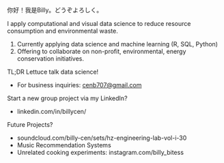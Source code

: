 你好！我是Billy。どうぞよろしく。

I apply computational and visual data science to reduce resource consumption and environmental waste.
  1) Currently applying data science and machine learning (R, SQL, Python)
  2) Offering to collaborate on non-profit, environmental, energy conservation initiatives.

TL;DR Lettuce talk data science!



- For business inquiries: cenb707@gmail.com

Start a new group project via my LinkedIn? 
- linkedin.com/in/billycen/

Future Projects? 
- soundcloud.com/billy-cen/sets/hz-engineering-lab-vol-i-30
- Music Recommendation Systems
- Unrelated cooking experiments: instagram.com/billy_bitess

<!---
bcen707/bcen707 is a ✨ special ✨ repository because its `README.md` (this file) appears on your GitHub profile.
You can click the Preview link to take a look at your changes.
--->
